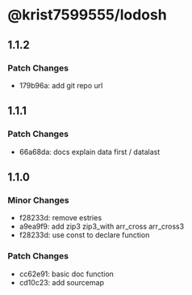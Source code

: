 # @krist7599555/lodosh

## 1.1.2

### Patch Changes

- 179b96a: add git repo url

## 1.1.1

### Patch Changes

- 66a68da: docs explain data first / datalast

## 1.1.0

### Minor Changes

- f28233d: remove estries
- a9ea9f9: add zip3 zip3_with arr_cross arr_cross3
- f28233d: use const to declare function

### Patch Changes

- cc62e91: basic doc function
- cd10c23: add sourcemap
